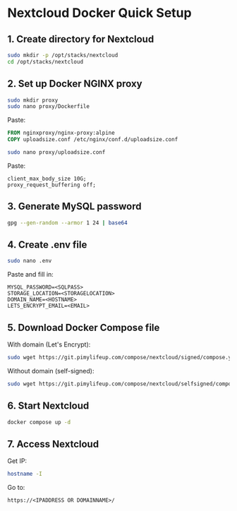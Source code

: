 # Nextcloud Docker Quick Setup

## 1. Create directory for Nextcloud

```sh
sudo mkdir -p /opt/stacks/nextcloud
cd /opt/stacks/nextcloud
```

## 2. Set up Docker NGINX proxy

```sh
sudo mkdir proxy
sudo nano proxy/Dockerfile
```
Paste:
```Dockerfile
FROM nginxproxy/nginx-proxy:alpine
COPY uploadsize.conf /etc/nginx/conf.d/uploadsize.conf
```

```sh
sudo nano proxy/uploadsize.conf
```
Paste:
```
client_max_body_size 10G;
proxy_request_buffering off;
```

## 3. Generate MySQL password

```sh
gpg --gen-random --armor 1 24 | base64
```

## 4. Create .env file

```sh
sudo nano .env
```
Paste and fill in:
```
MYSQL_PASSWORD=<SQLPASS>
STORAGE_LOCATION=<STORAGELOCATION>
DOMAIN_NAME=<HOSTNAME>
LETS_ENCRYPT_EMAIL=<EMAIL>
```

## 5. Download Docker Compose file

With domain (Let's Encrypt):
```sh
sudo wget https://git.pimylifeup.com/compose/nextcloud/signed/compose.yaml
```
Without domain (self-signed):
```sh
sudo wget https://git.pimylifeup.com/compose/nextcloud/selfsigned/compose.yaml
```

## 6. Start Nextcloud

```sh
docker compose up -d
```

## 7. Access Nextcloud

Get IP:
```sh
hostname -I
```
Go to:
```
https://<IPADDRESS OR DOMAINNAME>/
```
